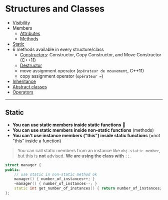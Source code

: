 # Structures and Classes

* [Visibility](class/visibility.md)
* Members
  * [Attributes](class/attributes.md)
  * [Methods](class/methods.md)
* [Static](class/static.md)
* 6 methods available in every structure/class
  * [Constructors](class/constructors.md): Constructor, Copy Constructor, and Move Constructor (C++11)
  * [Destructor](class/destructor.md)
  * move assignment operator (`opérateur de mouvement`, C++11)
  * copy assignment operator (`opérateur =`)
* [Inheritance](class/inheritance.md)
* [Abstract classes](class/abstract.md)
* [Operators](class/operators.md)

<hr>

## Static

* **You can use static members inside static functions** 🧐
* **You can use static members inside non-static functions** (methods)
* **You can't use instance members ("this") inside static functions** (=not "this" inside a function)

> You can call static members from an instance like `obj.static_member`, but this is **not** advised. **We are using the class with `::`**.

```cpp
struct manager {
public:
    // use static in non-static method ok
    manager() { number_of_instances++; }
    ~manager() { number_of_instances--; }
    static int get_number_of_instances() { return number_of_instances; };
};
```